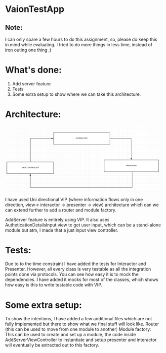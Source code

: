 # VaionTestApp
## Note:
I can only spare a few hours to do this assignment, so, please do keep this in mind while evaluating. 
I tried to do more things in less time, instead of iron outing one thing ;)

# What's done:
1. Add server feature
2. Tests
3. Some extra setup to show where we can take this architecture.


# Architecture:

![VIP](vip.png)

I have used Uni directional VIP (where information flows only in one direction, view-> interactor -> presenter -> view) architecture which can we can extend further to add a router and module factory.

AddServer feature is entirely using VIP. It also uses AutheticationDetailsInput view to get user input, which can be a stand-alone module but atm, I made that a just input view controller.

# Tests:
Due to to the time constraint I have added the tests for Interactor and Presenter. However, all every class is very testable as all the integration points done via protocols. You can see how easy it is to mock the dependencies.
I have added it mocks for most of the classes, which shows how easy is this to write testable code with VIP.

# Some extra setup:
To show the intentions, I have added a few additional files which are not fully implemented but there to show what we final stuff will look like.
Router (this can be used to move from one module to another)
Module factory: This can be used to create and set up a module, the code inside AddServerViewController to instantiate and setup presenter and interactor will eventually be extracted out to this factory.
